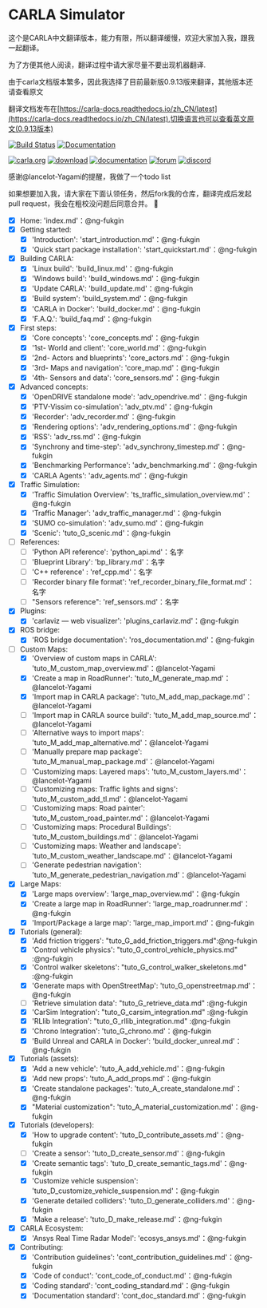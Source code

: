 CARLA Simulator
===============
这个是CARLA中文翻译版本，能力有限，所以翻译缓慢，欢迎大家加入我，跟我一起翻译。

为了方便其他人阅读，翻译过程中请大家尽量不要出现机器翻译.

由于carla文档版本繁多，因此我选择了目前最新版0.9.13版来翻译，其他版本还请查看原文

翻译文档发布在[https://carla-docs.readthedocs.io/zh_CN/latest](https://carla-docs.readthedocs.io/zh_CN/latest),切换语言也可以查看英文原文(0.9.13版本)

[![Build Status](https://travis-ci.org/carla-simulator/carla.svg?branch=master)](https://travis-ci.org/carla-simulator/carla)
[![Documentation](https://readthedocs.org/projects/carla/badge/?version=latest)](https://carla-docs.readthedocs.io/zh_CN/latest/)

[![carla.org](Docs/img/btn/web.png)](http://carla.org)
[![download](Docs/img/btn/download.png)](https://github.com/carla-simulator/carla/blob/master/Docs/download.md)
[![documentation](Docs/img/btn/docs.png)](https://carla-docs.readthedocs.io/zh_CN/latest/)
[![forum](Docs/img/btn/forum.png)](https://github.com/carla-simulator/carla/discussions)
[![discord](Docs/img/btn/chat.png)](https://discord.gg/8kqACuC)

感谢@lancelot-Yagami的提醒，我做了一个todo list 

如果想要加入我，请大家在下面认领任务，然后fork我的仓库，翻译完成后发起pull request，我会在粗校没问题后同意合并。 :tada:

- [x] Home: 'index.md'：@ng-fukgin
- [x] Getting started:
  - [x] 'Introduction': 'start_introduction.md'：@ng-fukgin
  - [x] 'Quick start package installation': 'start_quickstart.md'：@ng-fukgin
- [x] Building CARLA:
  - [x] 'Linux build': 'build_linux.md'：@ng-fukgin
  - [x] 'Windows build': 'build_windows.md'：@ng-fukgin
  - [x] 'Update CARLA': 'build_update.md'：@ng-fukgin
  - [x] 'Build system': 'build_system.md'：@ng-fukgin
  - [x] 'CARLA in Docker': 'build_docker.md'：@ng-fukgin
  - [x] 'F.A.Q.': 'build_faq.md'：@ng-fukgin
- [x] First steps:
  - [x] 'Core concepts': 'core_concepts.md'：@ng-fukgin
  - [x] '1st-   World and client': 'core_world.md'：@ng-fukgin
  - [x] '2nd-  Actors and blueprints': 'core_actors.md'：@ng-fukgin
  - [x] '3rd-  Maps and navigation': 'core_map.md'：@ng-fukgin
  - [x] '4th-  Sensors and data': 'core_sensors.md'：@ng-fukgin
- [x] Advanced concepts:
  - [x] 'OpenDRIVE standalone mode': 'adv_opendrive.md'：@ng-fukgin
  - [x] 'PTV-Vissim co-simulation': 'adv_ptv.md'：@ng-fukgin
  - [x] 'Recorder': 'adv_recorder.md'：@ng-fukgin
  - [x] 'Rendering options': 'adv_rendering_options.md'：@ng-fukgin
  - [x] 'RSS': 'adv_rss.md'：@ng-fukgin
  - [x] 'Synchrony and time-step': 'adv_synchrony_timestep.md'：@ng-fukgin
  - [x] 'Benchmarking Performance': 'adv_benchmarking.md'：@ng-fukgin
  - [x] 'CARLA Agents': 'adv_agents.md'：@ng-fukgin
- [x] Traffic Simulation:
  - [x] 'Traffic Simulation Overview': 'ts_traffic_simulation_overview.md'：@ng-fukgin
  - [x] 'Traffic Manager': 'adv_traffic_manager.md'：@ng-fukgin
  - [x] 'SUMO co-simulation': 'adv_sumo.md'：@ng-fukgin
  - [x] 'Scenic': 'tuto_G_scenic.md'：@ng-fukgin
- [ ] References:
  - [ ] 'Python API reference': 'python_api.md'：名字
  - [ ] 'Blueprint Library': 'bp_library.md'：名字
  - [ ] 'C++ reference' : 'ref_cpp.md'：名字
  - [ ] 'Recorder binary file format': 'ref_recorder_binary_file_format.md'：名字
  - [ ] "Sensors reference": 'ref_sensors.md'：名字  
- [x] Plugins:
  - [x] 'carlaviz — web visualizer': 'plugins_carlaviz.md'：@ng-fukgin
- [x] ROS bridge:
  - [x] 'ROS bridge documentation': 'ros_documentation.md'：@ng-fukgin
- [ ] Custom Maps:
  - [x] 'Overview of custom maps in CARLA': 'tuto_M_custom_map_overview.md'：@lancelot-Yagami
  - [x] 'Create a map in RoadRunner': 'tuto_M_generate_map.md'：@lancelot-Yagami
  - [x] 'Import map in CARLA package': 'tuto_M_add_map_package.md'：@lancelot-Yagami
  - [ ] 'Import map in CARLA source build': 'tuto_M_add_map_source.md'：@lancelot-Yagami
  - [ ] 'Alternative ways to import maps': 'tuto_M_add_map_alternative.md'：@lancelot-Yagami
  - [ ] 'Manually prepare map package': 'tuto_M_manual_map_package.md'：@lancelot-Yagami
  - [ ] 'Customizing maps: Layered maps': 'tuto_M_custom_layers.md'：@lancelot-Yagami
  - [ ] 'Customizing maps: Traffic lights and signs': 'tuto_M_custom_add_tl.md'：@lancelot-Yagami
  - [ ] 'Customizing maps: Road painter': 'tuto_M_custom_road_painter.md'：@lancelot-Yagami
  - [ ] 'Customizing maps: Procedural Buildings': 'tuto_M_custom_buildings.md'：@lancelot-Yagami
  - [ ] 'Customizing maps: Weather and landscape': 'tuto_M_custom_weather_landscape.md'：@lancelot-Yagami
  - [ ] 'Generate pedestrian navigation': 'tuto_M_generate_pedestrian_navigation.md'：@lancelot-Yagami
- [x] Large Maps:
  - [x] 'Large maps overview': 'large_map_overview.md'：@ng-fukgin
  - [x] 'Create a large map in RoadRunner': 'large_map_roadrunner.md'：@ng-fukgin
  - [x] 'Import/Package a large map': 'large_map_import.md'：@ng-fukgin
- [x] Tutorials (general):
  - [x] 'Add friction triggers': "tuto_G_add_friction_triggers.md":@ng-fukgin
  - [x] 'Control vehicle physics': "tuto_G_control_vehicle_physics.md" :@ng-fukgin
  - [x] 'Control walker skeletons': "tuto_G_control_walker_skeletons.md" :@ng-fukgin
  - [x] 'Generate maps with OpenStreetMap': 'tuto_G_openstreetmap.md'：@ng-fukgin
  - [ ] 'Retrieve simulation data': "tuto_G_retrieve_data.md" :@ng-fukgin
  - [x] 'CarSim Integration': "tuto_G_carsim_integration.md" :@ng-fukgin
  - [x] 'RLlib Integration': "tuto_G_rllib_integration.md" :@ng-fukgin
  - [x] 'Chrono Integration': 'tuto_G_chrono.md'：@ng-fukgin
  - [x] 'Build Unreal and CARLA in Docker': 'build_docker_unreal.md'：@ng-fukgin
- [x] Tutorials (assets):
  - [x] 'Add a new vehicle': 'tuto_A_add_vehicle.md'：@ng-fukgin
  - [x] 'Add new props': 'tuto_A_add_props.md'：@ng-fukgin
  - [x] 'Create standalone packages': 'tuto_A_create_standalone.md'：@ng-fukgin
  - [x] "Material customization": 'tuto_A_material_customization.md'：@ng-fukgin
- [x] Tutorials (developers):
  - [x] 'How to upgrade content': 'tuto_D_contribute_assets.md'：@ng-fukgin
  - [ ] 'Create a sensor': 'tuto_D_create_sensor.md'：@ng-fukgin
  - [x] 'Create semantic tags': 'tuto_D_create_semantic_tags.md'：@ng-fukgin
  - [x] 'Customize vehicle suspension': 'tuto_D_customize_vehicle_suspension.md'：@ng-fukgin
  - [x] 'Generate detailed colliders': 'tuto_D_generate_colliders.md'：@ng-fukgin
  - [x] 'Make a release': 'tuto_D_make_release.md'：@ng-fukgin
- [x] CARLA Ecosystem:
  - [x] 'Ansys Real Time Radar Model': 'ecosys_ansys.md'：@ng-fukgin
- [x] Contributing:
  - [x] 'Contribution guidelines': 'cont_contribution_guidelines.md'：@ng-fukgin
  - [x] 'Code of conduct': 'cont_code_of_conduct.md'：@ng-fukgin
  - [x] 'Coding standard': 'cont_coding_standard.md'：@ng-fukgin
  - [x] 'Documentation standard': 'cont_doc_standard.md'：@ng-fukgin
